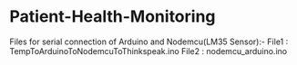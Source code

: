 # Patient-Health-Monitoring

Files for serial connection of Arduino and Nodemcu(LM35 Sensor):-
File1 : TempToArduinoToNodemcuToThinkspeak.ino
File2 : nodemcu_arduino.ino
